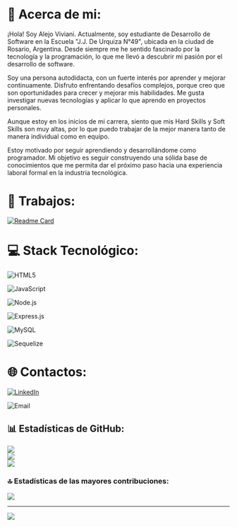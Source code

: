 # 💫 Acerca de mi:
¡Hola! Soy Alejo Viviani.
Actualmente, soy estudiante de Desarrollo de Software en la Escuela "J.J. De Urquiza N°49", ubicada en la ciudad de Rosario, Argentina. Desde siempre me he sentido fascinado por la tecnología y la programación, lo que me llevó a descubrir mi pasión por el desarrollo de software.

Soy una persona autodidacta, con un fuerte interés por aprender y mejorar continuamente. Disfruto enfrentando desafíos complejos, porque creo que son oportunidades para crecer y mejorar mis habilidades. Me gusta investigar nuevas tecnologías y aplicar lo que aprendo en proyectos personales.

Aunque estoy en los inicios de mi carrera, siento que mis Hard Skills y Soft Skills son muy altas, por lo que puedo trabajar de la mejor manera tanto de manera individual como en equipo.

Estoy motivado por seguir aprendiendo y desarrollándome como programador. Mi objetivo es seguir construyendo una sólida base de conocimientos que me permita dar el próximo paso hacia una experiencia laboral formal en la industria tecnológica.

# 💼 Trabajos:
[![Readme Card](https://github-readme-stats.vercel.app/api/pin/?username=alejoNoB20&repo=WOTECH)](https://github.com/alejoNoB20/WOTECH)

# 💻 Stack Tecnológico:
![HTML5](https://img.shields.io/badge/html5-%23E34F26.svg?style=for-the-badge&logo=html5&logoColor=white)

![JavaScript](https://img.shields.io/badge/javascript-%23323330.svg?style=for-the-badge&logo=javascript&logoColor=%23F7DF1E)

![Node.js](https://img.shields.io/badge/node.js-%238CC84B.svg?style=for-the-badge&logo=node.js&logoColor=%#6C9A2B)

![Express.js](https://img.shields.io/badge/express.js-%23404d59.svg?style=for-the-badge&logo=express&logoColor=%2361DAFB) 

![MySQL](https://img.shields.io/badge/MySQL-%234479A1.svg?style=for-the-badge&logo=mysql&logoColor=%23FFFFFF)

![Sequelize](https://img.shields.io/badge/Sequelize-%2352B0E8.svg?style=for-the-badge&logo=sequelize&logoColor=%23FFFFFF)

# 🌐 Contactos:
[![LinkedIn](https://img.shields.io/badge/LinkedIn-%230077B5.svg?logo=linkedin&logoColor=white)](https://www.linkedin.com/in/alejo-viviani) 

![Email](https://img.shields.io/badge/Email-alejoviviani12@gmail.com-%23D14836.svg?style=for-the-badge&logo=mail&logoColor=%23FFFFFF)

## 📊 Estadísticas de GitHub:
![](https://github-readme-stats.vercel.app/api?username=alejoNoB20&theme=radical&hide_border=false&include_all_commits=true&count_private=true)<br/>
![](https://github-readme-streak-stats.herokuapp.com/?user=alejoNoB20&theme=radical&hide_border=false)
<br/>
![](https://github-readme-stats.vercel.app/api/top-langs/?username=alejoNoB20&theme=radical&hide_border=false&include_all_commits=true&count_private=true&layout=compact)

### 🔝 Estadísticas de las mayores contribuciones: 
![](https://github-contributor-stats.vercel.app/api?username=alejoNoB20&limit=5&theme=dark&combine_all_yearly_contributions=true)

---
[![](https://visitcount.itsvg.in/api?id=alejoNoB20&icon=0&color=0)](https://visitcount.itsvg.in)

<!-- Proudly created with GPRM ( https://gprm.itsvg.in ) -->
